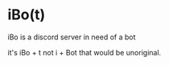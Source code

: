 # iBo(t)
iBo is a discord server in need of a bot

it's iBo + t
not i + Bot
that would be unoriginal.
